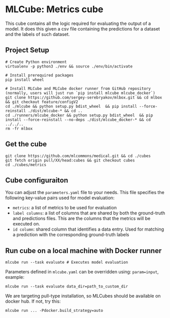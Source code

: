 # MLCube: Metrics cube
This cube contains all the logic required for evaluating the output of a model. It does this given a csv file containing the predictions for a dataset and the labels of such dataset.

## Project Setup
```
# Create Python environment 
virtualenv -p python3 ./env && source ./env/bin/activate

# Install prerequired packages
pip install wheel

# Install MLCube and MLCube docker runner from GitHub repository (normally, users will just run `pip install mlcube mlcube_docker`)
git clone https://github.com/sergey-serebryakov/mlbox.git && cd mlbox && git checkout feature/configV2
cd ./mlcube && python setup.py bdist_wheel  && pip install --force-reinstall ./dist/mlcube-* && cd ..
cd ./runners/mlcube_docker && python setup.py bdist_wheel  && pip install --force-reinstall --no-deps ./dist/mlcube_docker-* && cd ../../..
rm -fr mlbox
```

## Get the cube
```
git clone https://github.com/mlcommons/medical.git && cd ./cubes
git fetch origin pull/XX/head:cubes && git checkout cubes
cd ./cubes/metrics
```

## Cube configuraiton
You can adjust the `parameters.yaml` file to your needs. This file specifies the following key-value pairs used for model evaluation:
- `metrics`: a list of metrics to be used for evaluation
- `label columns`: a list of columns that are shared by both the ground-truth and predictions files. This are the columns that the metrics will be executed on.
- `id column`: shared column that identifies a data entry. Used for matching a prediction with the corresponding ground-truth labels

## Run cube on a local machine with Docker runner
```
mlcube run --task evaluate # Executes model evaluation
```

Parameters defined in `mlcube.yaml` can be overridden using: `param=input`, example:

```
mlcube run --task evaluate data_dir=path_to_custom_dir
```

We are targeting pull-type installation, so MLCubes should be available on docker hub. If not, try this:

```
mlcube run ... -Pdocker.build_strategy=auto
```